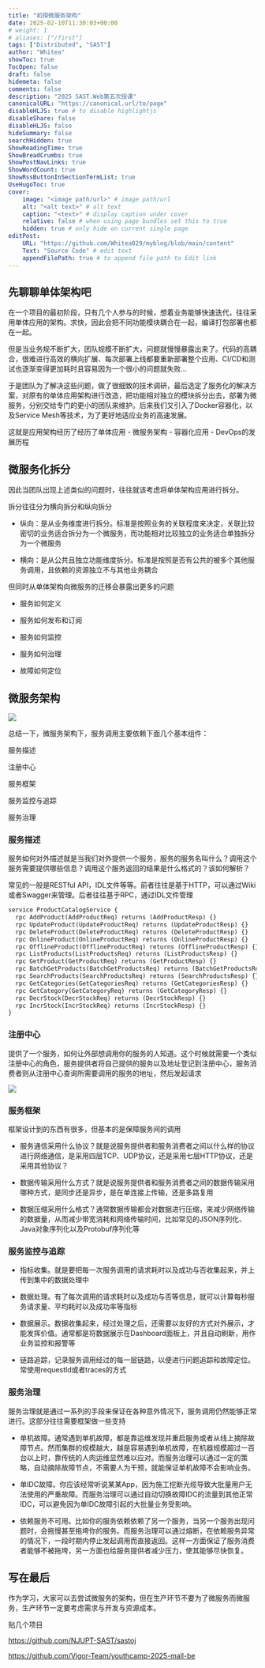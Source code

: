 ```yaml
---
title: "初探微服务架构" 
date: 2025-02-10T11:30:03+00:00 
# weight: 1
# aliases: ["/first"]
tags: ["Distributed", "SAST"] 
author: "Whitea"
showToc: true
TocOpen: false
draft: false
hidemeta: false
comments: false
description: "2025 SAST.Web第五次授课" 
canonicalURL: "https://canonical.url/to/page"
disableHLJS: true # to disable highlightjs
disableShare: false
disableHLJS: false
hideSummary: false
searchHidden: true
ShowReadingTime: true
ShowBreadCrumbs: true
ShowPostNavLinks: true
ShowWordCount: true
ShowRssButtonInSectionTermList: true
UseHugoToc: true
cover:
    image: "<image path/url>" # image path/url
    alt: "<alt text>" # alt text
    caption: "<text>" # display caption under cover
    relative: false # when using page bundles set this to true
    hidden: true # only hide on current single page
editPost:
    URL: "https://github.com/Whitea029/myblog/blob/main/content"
    Text: "Source Code" # edit text
    appendFilePath: true # to append file path to Edit link
---
```


## 先聊聊单体架构吧

在一个项目的最初阶段，只有几个人参与的时候，想着业务能够快速迭代，往往采用单体应用的架构。求快，因此会把不同功能模块耦合在一起，编译打包部署也都在一起。

但是当业务规不断扩大，团队规模不断扩大，问题就慢慢暴露出来了。代码的高耦合，很难进行高效的横向扩展、每次部署上线都要重新部署整个应用、CI/CD和测试也逐渐变得更加耗时且容易因为一个很小的问题就失败...

于是团队为了解决这些问题，做了很细致的技术调研，最后选定了服务化的解决方案，对原有的单体应用架构进行改造，把功能相对独立的模块拆分出去，部署为微服务，分别交给专门的更小的团队来维护。后来我们又引入了Docker容器化，以及Service Mesh等技术，为了更好地适应业务的高速发展。

这就是应用架构经历了经历了单体应用 - 微服务架构 - 容器化应用 - DevOps的发展历程

## 微服务化拆分

因此当团队出现上述类似的问题时，往往就该考虑将单体架构应用进行拆分。

拆分往往分为横向拆分和纵向拆分

- 纵向：是从业务维度进行拆分。标准是按照业务的关联程度来决定，关联比较密切的业务适合拆分为一个微服务，而功能相对比较独立的业务适合单独拆分为一个微服务

- 横向：是从公共且独立功能维度拆分。标准是按照是否有公共的被多个其他服务调用，且依赖的资源独立不与其他业务耦合

但同时从单体架构向微服务的迁移会暴露出更多的问题

- 服务如何定义

- 服务如何发布和订阅

- 服务如何监控

- 服务如何治理

- 故障如何定位

## 微服务架构

![](001.png)

总结一下，微服务架构下，服务调用主要依赖下面几个基本组件：

服务描述

注册中心

服务框架

服务监控与追踪

服务治理

### 服务描述

服务如何对外描述就是当我们对外提供一个服务，服务的服务名叫什么？调用这个服务需要提供哪些信息？调用这个服务返回的结果是什么格式的？该如何解析？

常见的一般是RESTful API，IDL文件等等。前者往往是基于HTTP，可以通过Wiki或者Swagger来管理。后者往往基于RPC，通过IDL文件管理

```proto
service ProductCatalogService {
  rpc AddProduct(AddProductReq) returns (AddProductResp) {}
  rpc UpdateProduct(UpdateProductReq) returns (UpdateProductResp) {}
  rpc DeleteProduct(DeleteProductReq) returns (DeleteProductResp) {}
  rpc OnlineProduct(OnlineProductReq) returns (OnlineProductResp) {}
  rpc OfflineProduct(OfflineProductReq) returns (OfflineProductResp) {}
  rpc ListProducts(ListProductsReq) returns (ListProductsResp) {}
  rpc GetProduct(GetProductReq) returns (GetProductResp) {}
  rpc BatchGetProducts(BatchGetProductsReq) returns (BatchGetProductsResp) {}
  rpc SearchProducts(SearchProductsReq) returns (SearchProductsResp) {}
  rpc GetCategories(GetCategoriesReq) returns (GetCategoriesResp) {}
  rpc GetCategory(GetCategoryReq) returns (GetCategoryResp) {}
  rpc DecrStock(DecrStockReq) returns (DecrStockResp) {}
  rpc IncrStock(IncrStockReq) returns (IncrStockResp) {}
}
```

### 注册中心

提供了一个服务，如何让外部想调用你的服务的人知道。这个时候就需要一个类似注册中心的角色，服务提供者将自己提供的服务以及地址登记到注册中心，服务消费者则从注册中心查询所需要调用的服务的地址，然后发起请求

![](002.png)

### 服务框架

框架设计到的东西有很多，但基本的是保障服务间的调用

- 服务通信采用什么协议？就是说服务提供者和服务消费者之间以什么样的协议进行网络通信，是采用四层TCP、UDP协议，还是采用七层HTTP协议，还是采用其他协议？

- 数据传输采用什么方式？就是说服务提供者和服务消费者之间的数据传输采用哪种方式，是同步还是异步，是在单连接上传输，还是多路复用

- 数据压缩采用什么格式？通常数据传输都会对数据进行压缩，来减少网络传输的数据量，从而减少带宽消耗和网络传输时间，比如常见的JSON序列化、Java对象序列化以及Protobuf序列化等

### 服务监控与追踪

- 指标收集。就是要把每一次服务调用的请求耗时以及成功与否收集起来，并上传到集中的数据处理中

- 数据处理。有了每次调用的请求耗时以及成功与否等信息，就可以计算每秒服务请求量、平均耗时以及成功率等指标

- 数据展示。数据收集起来，经过处理之后，还需要以友好的方式对外展示，才能发挥价值。通常都是将数据展示在Dashboard面板上，并且自动刷新，用作业务监控和报警等

- 链路追踪，记录服务调用经过的每一层链路，以便进行问题追踪和故障定位。常使用requestId或者traces的方式

### 服务治理

服务治理就是通过一系列的手段来保证在各种意外情况下，服务调用仍然能够正常进行。这部分往往需要框架做一些支持

- 单机故障。通常遇到单机故障，都是靠运维发现并重启服务或者从线上摘除故障节点。然而集群的规模越大，越是容易遇到单机故障，在机器规模超过一百台以上时，靠传统的人肉运维显然难以应对。而服务治理可以通过一定的策略，自动摘除故障节点，不需要人为干预，就能保证单机故障不会影响业务。

- 单IDC故障。你应该经常听说某某App，因为施工挖断光缆导致大批量用户无法使用的严重故障。而服务治理可以通过自动切换故障IDC的流量到其他正常IDC，可以避免因为单IDC故障引起的大批量业务受影响。

- 依赖服务不可用。比如你的服务依赖依赖了另一个服务，当另一个服务出现问题时，会拖慢甚至拖垮你的服务。而服务治理可以通过熔断，在依赖服务异常的情况下，一段时期内停止发起调用而直接返回。这样一方面保证了服务消费者能够不被拖垮，另一方面也给服务提供者减少压力，使其能够尽快恢复。

## 写在最后

作为学习，大家可以去尝试微服务的架构，但在生产环节不要为了微服务而微服务，生产环节一定要考虑需求与开发与资源成本。

贴几个项目

https://github.com/NJUPT-SAST/sastoj

https://github.com/Vigor-Team/youthcamp-2025-mall-be
